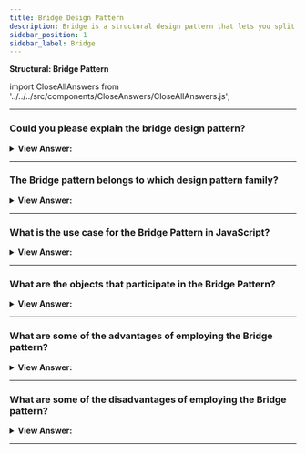```yaml
---
title: Bridge Design Pattern
description: Bridge is a structural design pattern that lets you split a large class or a set of closely related classes into two separate hierarchies—abstraction and implementation—which can be developed independently of each other.
sidebar_position: 1
sidebar_label: Bridge
---
```


**Structural: Bridge Pattern**

import CloseAllAnswers from '../../../src/components/CloseAnswers/CloseAllAnswers.js';

<CloseAllAnswers />

---

### Could you please explain the bridge design pattern?

<details className='answer'>
  <summary>
    <strong>View Answer:</strong>
  </summary>
  <div>
    <div>
      <strong>Interview Response:</strong> The Bridge pattern allows two components, a client, and a service, to work together, with each element having its interface. The Bridge Pattern is a high-level architectural pattern, and its primary goal is to write better code through two levels of abstraction. It facilitates the very loose coupling of objects and sometimes gets referred to as a double Adapter pattern.<br/>
    </div><br />
  <div><strong className="codeExample">Diagram:</strong><br /><br />

  <div></div>

  <div><strong className="codeExample">Code Example #1:</strong><br /><br />

<img src="/img/bridge-pattern.png" /><br /><br />

</div><br />

  <div></div>

```js
'use strict';

class Abstraction {
  constructor() {}

  Operation() {
    this.imp.OperationImp();
  }
}

class RefinedAbstraction extends Abstraction {
  constructor() {
    super();
    console.log('RefinedAbstraction created');
  }

  setImp(imp) {
    this.imp = imp;
  }
}

class Implementor {
  constructor() {}

  OperationImp() {}
}

class ConcreteImplementorA extends Implementor {
  constructor() {
    super();
    console.log('ConcreteImplementorA created');
  }

  OperationImp() {
    console.log('ConcreteImplementorA OperationImp');
  }
}

class ConcreteImplementorB extends Implementor {
  constructor() {
    super();
    console.log('ConcreteImplementorB created');
  }

  OperationImp() {
    console.log('ConcreteImplementorB OperationImp');
  }
}

function run() {
  var abstraction = new RefinedAbstraction();
  var state = Math.floor(Math.random() * 2);
  if (state) abstraction.setImp(new ConcreteImplementorA());
  else abstraction.setImp(new ConcreteImplementorB());

  abstraction.Operation();
}

run();

/*

output:

RefinedAbstraction created
ConcreteImplementorB created
ConcreteImplementorB OperationImp

*/
```

  </div>

  <br />
  <div><strong className="codeExample">Code Example #2:</strong><br /><br />

<img src="/img/javascript-bridge-pattern.jpg" /><br /><br />

**This pattern's objects are as follows**

**Client** -- Example code: _the run() function_

- To request an operation, a call into abstraction gets made.

**Abstraction** -- _not used in JavaScript_

- declares a first-level abstraction interface
- manages a reference/pointer to the Implementor

**RefinedAbstraction** -- Example code: _Gestures, Mouse_

- implements and expands on the abstraction-defined interface

**Implementor** -- _not used in JavaScript_

- declares an interface for second-level or implementor abstraction

**ConcreteImplementor** -- In example code: _Screen, Audio_

- implements the Implementor interface and defines its effects

  <div></div>

```js
// input devices
let Gestures = function (output) {
  this.output = output;

  this.tap = function () {
    this.output.click();
  };
  this.swipe = function () {
    this.output.move();
  };
  this.pan = function () {
    this.output.drag();
  };
  this.pinch = function () {
    this.output.zoom();
  };
};

let Mouse = function (output) {
  this.output = output;

  this.click = function () {
    this.output.click();
  };
  this.move = function () {
    this.output.move();
  };
  this.down = function () {
    this.output.drag();
  };
  this.wheel = function () {
    this.output.zoom();
  };
};

// output devices

let Screen = function () {
  this.click = function () {
    console.log('Screen select');
  };
  this.move = function () {
    console.log('Screen move');
  };
  this.drag = function () {
    console.log('Screen drag');
  };
  this.zoom = function () {
    console.log('Screen zoom in');
  };
};

let Audio = function () {
  this.click = function () {
    console.log('Sound oink');
  };
  this.move = function () {
    console.log('Sound waves');
  };
  this.drag = function () {
    console.log('Sound screetch');
  };
  this.zoom = function () {
    console.log('Sound volume up');
  };
};

function run() {
  let screen = new Screen();
  let audio = new Audio();

  let hand = new Gestures(screen);
  let mouse = new Mouse(audio);

  hand.tap();
  hand.swipe();
  hand.pinch();

  mouse.click();
  mouse.move();
  mouse.wheel();
}

run();

/*

OUTPUT:

Screen select
Screen move
Screen zoom in
Sound oink
Sound waves
Sound volume up

*/
```

  </div>

  </div>
</details>

---

### The Bridge pattern belongs to which design pattern family?

<details>
  <summary>
    <strong>View Answer:</strong>
  </summary>
  <div>
    <div>
      <strong>Interview Response:</strong> The Bridge pattern gets classified as a Structural design pattern.
    </div>
  </div>
</details>

---

### What is the use case for the Bridge Pattern in JavaScript?

<details>
  <summary>
    <strong>View Answer:</strong>
  </summary>
  <div>
    <div>
      <strong>Interview Response:</strong> The Bridge pattern is an excellent pattern for driver development but rarely seen in JavaScript.
    </div>

  </div>
</details>

---

### What are the objects that participate in the Bridge Pattern?

<details>
  <summary>
    <strong>View Answer:</strong>
  </summary>
  <div>
    <div>
      <strong>Interview Response:</strong> The objects that participate in the Bridge Pattern include the Client, Abstraction, Refined Abstraction, Implementor, and ConcreteImplementor.
    </div>
    <br />
    <div>
      <strong>Technical Response:</strong> The Bridge Pattern objects include the Client, Abstraction, Refined Abstraction, Implementor, and ConcreteImplementor.
    </div>
    <br />
    <div></div>

- **Client** – To request an operation, the Client makes a call to the abstraction.
- **Abstraction** – The Abstraction, which is uncommon in JavaScript, declares an interface for the first level of abstraction and keeps a reference to the Implementor.
- **RefinedAbstraction** – The RefinedAbstraction implements and extends the abstraction-defined interface.
- **Implementor** – The Implementor interface provides an interface for the second level of implementor abstraction.
- **ConcreteImplementor** – The ConcreteImplementor is responsible for implementing the Implementor interface and defining its effects.

:::note

JavaScript does not support abstract classes, and as a result, Abstraction and Implementor get excluded.

:::

<br />
  </div>
</details>

---

### What are some of the advantages of employing the Bridge pattern?

<details>
  <summary>
    <strong>View Answer:</strong>
  </summary>
  <div>
    <div>
      <strong>Interview Response:</strong> Benefits of the Bridge Pattern
    </div>
    <br />
    <div></div>

- Loosely coupled code - Because the bridge pattern decouples an abstraction from its implementation, changes to the implementation do not affect the client code. The client code does not need to get compiled when the implementation changes.
- Reduces code duplication while increasing code maintainability and reusability.
- Classes and applications that are platform agnostic can get created.
- Helps to promote the Open-Closed principle, new abstractions and implementations can get developed independently.
- Decoupling abstraction from implementation: bridge pattern can avoid the binding between abstraction and implementation and select the implementation at run time.
- Improved Extensibility – Abstraction and implementation can be extended independently.

<br />
  </div>
</details>

---

### What are some of the disadvantages of employing the Bridge pattern?

<details>
  <summary>
    <strong>View Answer:</strong>
  </summary>
  <div>
    <div>
      <strong>Interview Response:</strong> Drawbacks of the Bridge Pattern
    </div>
    <br />
    <div></div>

- Bridge pattern implementation increases code complexity.
- Interfaces with only a single implementation.
- Using the technique in a highly cohesive class may cause the code to become more complicated.

<br />
  </div>
</details>

---
